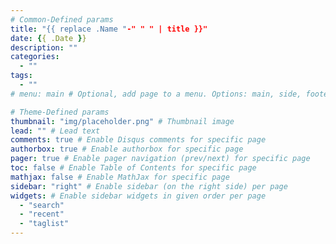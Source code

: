 ```yaml
---
# Common-Defined params
title: "{{ replace .Name "-" " " | title }}"
date: {{ .Date }}
description: ""
categories:
  - ""
tags:
  - ""
# menu: main # Optional, add page to a menu. Options: main, side, footer

# Theme-Defined params
thumbnail: "img/placeholder.png" # Thumbnail image
lead: "" # Lead text
comments: true # Enable Disqus comments for specific page
authorbox: true # Enable authorbox for specific page
pager: true # Enable pager navigation (prev/next) for specific page
toc: false # Enable Table of Contents for specific page
mathjax: false # Enable MathJax for specific page
sidebar: "right" # Enable sidebar (on the right side) per page
widgets: # Enable sidebar widgets in given order per page
  - "search"
  - "recent"
  - "taglist"
---
```


